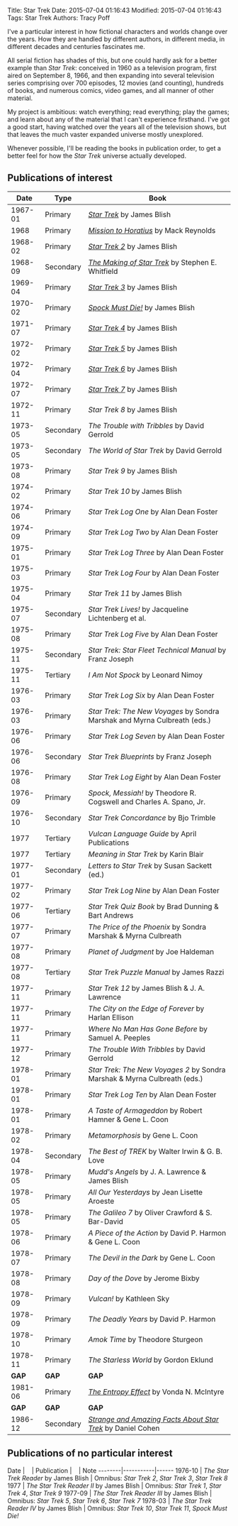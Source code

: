 Title: Star Trek
Date: 2015-07-04 01:16:43
Modified: 2015-07-04 01:16:43
Tags: Star Trek
Authors: Tracy Poff

I've a particular interest in how fictional characters and worlds change over the years. How they are handled by different authors, in different media, in different decades and centuries fascinates me.

All serial fiction has shades of this, but one could hardly ask for a better example than *Star Trek*: conceived in 1960 as a television program, first aired on September 8, 1966, and then expanding into several television series comprising over 700 episodes, 12 movies (and counting), hundreds of books, and numerous comics, video games, and all manner of other material.

My project is ambitious: watch everything; read everything; play the games; and learn about any of the material that I can't experience firsthand. I've got a good start, having watched over the years all of the television shows, but that leaves the much vaster expanded universe mostly unexplored.

Whenever possible, I'll be reading the books in publication order, to get a better feel for how the *Star Trek* universe actually developed.

## Publications of interest

  Date  |  Type   | Book
--------|-----------|------
1967-01 | Primary   | [*Star Trek*][star-trek-1] by James Blish
1968    | Primary   | [*Mission to Horatius*][mission-to-horatius] by Mack Reynolds
1968-02 | Primary   | [*Star Trek 2*][star-trek-2] by James Blish
1968-09 | Secondary | [*The Making of Star Trek*][making-of-star-trek] by Stephen E. Whitfield
1969-04 | Primary   | [*Star Trek 3*][star-trek-3] by James Blish
1970-02 | Primary   | [*Spock Must Die!*][spock-must-die] by James Blish
1971-07 | Primary   | [*Star Trek 4*][star-trek-4] by James Blish
1972-02 | Primary   | [*Star Trek 5*][star-trek-5] by James Blish
1972-04 | Primary   | [*Star Trek 6*][star-trek-6] by James Blish
1972-07 | Primary   | [*Star Trek 7*][star-trek-7] by James Blish
1972-11 | Primary   | *Star Trek 8* by James Blish
1973-05 | Secondary | *The Trouble with Tribbles* by David Gerrold
1973-05 | Secondary | *The World of Star Trek* by David Gerrold
1973-08 | Primary   | *Star Trek 9* by James Blish
1974-02 | Primary   | *Star Trek 10* by James Blish
1974-06 | Primary   | *Star Trek Log One* by Alan Dean Foster
1974-09 | Primary   | *Star Trek Log Two* by Alan Dean Foster
1975-01 | Primary   | *Star Trek Log Three* by Alan Dean Foster
1975-03 | Primary   | *Star Trek Log Four* by Alan Dean Foster
1975-04 | Primary   | *Star Trek 11* by James Blish
1975-07 | Secondary | *Star Trek Lives!* by Jacqueline Lichtenberg et al.
1975-08 | Primary   | *Star Trek Log Five* by Alan Dean Foster
1975-11 | Secondary | *Star Trek: Star Fleet Technical Manual* by Franz Joseph
1975-11 | Tertiary  | *I Am Not Spock* by Leonard Nimoy
1976-03 | Primary   | *Star Trek Log Six* by Alan Dean Foster
1976-03 | Primary   | *Star Trek: The New Voyages* by Sondra Marshak and Myrna Culbreath (eds.)
1976-06 | Primary   | *Star Trek Log Seven* by Alan Dean Foster
1976-06 | Secondary | *Star Trek Blueprints* by Franz Joseph
1976-08 | Primary   | *Star Trek Log Eight* by Alan Dean Foster
1976-09 | Primary   | *Spock, Messiah!* by Theodore R. Cogswell and Charles A. Spano, Jr.
1976-10 | Secondary | *Star Trek Concordance* by Bjo Trimble
1977    | Tertiary  | *Vulcan Language Guide* by April Publications
1977    | Tertiary  | *Meaning in Star Trek* by Karin Blair
1977-01 | Secondary | *Letters to Star Trek* by Susan Sackett (ed.)
1977-02 | Primary   | *Star Trek Log Nine* by Alan Dean Foster
1977-06 | Tertiary  | *Star Trek Quiz Book* by Brad Dunning & Bart Andrews
1977-07 | Primary   | *The Price of the Phoenix* by Sondra Marshak & Myrna Culbreath
1977-08 | Primary   | *Planet of Judgment* by Joe Haldeman
1977-08 | Tertiary  | *Star Trek Puzzle Manual* by James Razzi
1977-11 | Primary   | *Star Trek 12* by James Blish & J. A. Lawrence
1977-11 | Primary   | *The City on the Edge of Forever* by Harlan Ellison
1977-11 | Primary   | *Where No Man Has Gone Before* by Samuel A. Peeples
1977-12 | Primary   | *The Trouble With Tribbles* by David Gerrold
1978-01 | Primary   | *Star Trek: The New Voyages 2* by Sondra Marshak & Myrna Culbreath (eds.)
1978-01 | Primary   | *Star Trek Log Ten* by Alan Dean Foster
1978-01 | Primary   | *A Taste of Armageddon* by Robert Hamner & Gene L. Coon
1978-02 | Primary   | *Metamorphosis* by Gene L. Coon
1978-04 | Secondary | *The Best of TREK* by Walter Irwin & G. B. Love
1978-05 | Primary   | *Mudd's Angels* by J. A. Lawrence & James Blish
1978-05 | Primary   | *All Our Yesterdays* by Jean Lisette Aroeste
1978-05 | Primary   | *The Galileo 7* by Oliver Crawford & S. Bar-David
1978-06 | Primary   | *A Piece of the Action* by David P. Harmon & Gene L. Coon
1978-07 | Primary   | *The Devil in the Dark* by Gene L. Coon
1978-08 | Primary   | *Day of the Dove* by Jerome Bixby
1978-09 | Primary   | *Vulcan!* by Kathleen Sky
1978-09 | Primary   | *The Deadly Years* by David P. Harmon
1978-10 | Primary   | *Amok Time* by Theodore Sturgeon
1978-11 | Primary   | *The Starless World* by Gordon Eklund
**GAP** | **GAP**   | **GAP**
1981-06 | Primary   | [*The Entropy Effect*][entropy-effect] by Vonda N. McIntyre
**GAP** | **GAP**   | **GAP**
1986-12 | Secondary | [*Strange and Amazing Facts About Star Trek*][strange-and-amazing-facts-about-star-trek] by Daniel Cohen

## Publications of no particular interest

Date  |&nbsp;&nbsp;&nbsp;&nbsp;| Publication |&nbsp;&nbsp;&nbsp;&nbsp;| Note
--------|-----------|------
1976-10 | *The Star Trek Reader* by James Blish | Omnibus: *Star Trek 2*, *Star Trek 3*, *Star Trek 8*
1977    | *The Star Trek Reader II* by James Blish | Omnibus: *Star Trek 1*, *Star Trek 4*, *Star Trek 9*
1977-09 | *The Star Trek Reader III* by James Blish | Omnibus: *Star Trek 5*, *Star Trek 6*, *Star Trek 7*
1978-03 | *The Star Trek Reader IV* by James Blish | Omnibus: *Star Trek 10*, *Star Trek 11*, *Spock Must Die!*

[star-trek-1]: {filename}../star-trek-1.md
[mission-to-horatius]: {filename}../mission-to-horatius.md
[star-trek-2]: {filename}../star-trek-2.md
[making-of-star-trek]: {filename}../making-of-star-trek.md
[star-trek-3]: {filename}../star-trek-3.md
[spock-must-die]: {filename}../spock-must-die.md
[star-trek-4]: {filename}../star-trek-4.md
[star-trek-5]: {filename}../star-trek-5.md
[star-trek-6]: {filename}../star-trek-6.md
[star-trek-7]: {filename}../star-trek-7.md
[entropy-effect]: {filename}../entropy-effect.md
[strange-and-amazing-facts-about-star-trek]: {filename}../strange-and-amazing-facts-about-star-trek.md
